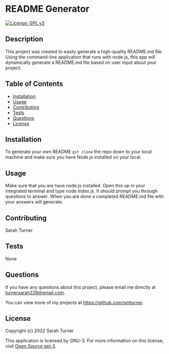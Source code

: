  # README Generator  

[![License: GPL v3](https://img.shields.io/badge/License-GPLv3-blue.svg)](https://www.gnu.org/licenses/gpl-3.0)  

## Description
This project was created to easily generate a high-quality README.md file. Using the command-line application that runs with node.js, this app will dynamically generate a README.md file based on user input about your project.   

## Table of Contents
- [Installation](#installation)
- [Usage](#usage)
- [Contributing](#contributing)
- [Tests](#tests)
- [Questions](#questions)
- [License](#license)  

## Installation
To generate your own README `git clone` the repo down to your local machine and make sure you have Node.js installed on your local.  

## Usage
Make sure that you are have node.js installed. Open this up in your integrated terminal and type node index.js. It should prompt you through questions to answer. When you are done a completed README.md file with your answers will generate.  

## Contributing
Sarah Turner  

## Tests
None  

## Questions  
If you have any questions about this project, please email me directly at turnersarah228@gmail.com.

You can view more of my projects at https://github.com/smturner.

## License
Copyright (c) 2022 Sarah Turner

This application is licensed by GNU-3. For more information on this license, visit <a href= "(https://www.gnu.org/licenses/gpl-3.0)">Open Source gpl-3</a>.    